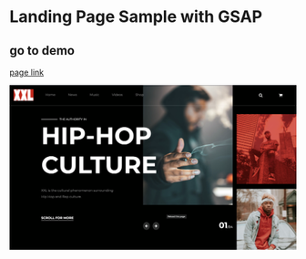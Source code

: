 # Landing Page Sample with GSAP

## go to demo

[page link](https://hip-hop-lp.vercel.app/)

![page](./ss.png)
